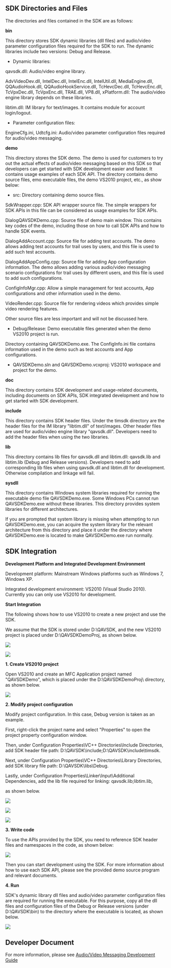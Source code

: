 ## SDK Directories and Files

The directories and files contained in the SDK are as follows:

**bin**

This directory stores SDK dynamic libraries (dll files) and audio/video parameter configuration files required for the SDK to run. The dynamic libraries include two versions: Debug and Release. 

- Dynamic libraries:

qavsdk.dll: Audio/video engine library.

AdvVideoDev.dll, IntelDec.dll, IntelEnc.dll, IntelUtil.dll, MediaEngine.dll, QQAudioHook.dll, QQAudioHookService.dll, TcHevcDec.dll, TcHevcEnc.dll, TcVpxDec.dll, TcVpxEnc.dll, TRAE.dll, VP8.dll, xPlatform.dll:
The audio/video engine library depends on these libraries.

libtim.dll: IM library for text/images. It contains module for account login/logout.

- Parameter configuration files:

EngineCfg.ini, Udtcfg.ini: Audio/video parameter configuration files required for audio/video messaging.

**demo**

This directory stores the SDK demo. The demo is used for customers to try out the actual effects of audio/video messaging based on this SDK so that developers can get started with SDK development easier and faster. It contains usage examples of each SDK API. The directory contains demo source files, emo executable files, the demo VS2010 project, etc., as show below:

- src: Directory containing demo source files.

SdkWrapper.cpp: SDK API wrapper source file. The simple wrappers for SDK APIs in this file can be considered as usage examples for SDK APIs.

DialogQAVSDKDemo.cpp: Source file of demo main window. This contains key codes of the demo, including those on how to call SDK APIs and how to handle SDK events.

DialogAddAccount.cpp: Source file for adding test accounts. The demo allows adding test accounts for trail uses by users, and this file is used to add such test accounts.

DialogAddAppConfig.cpp: Source file for adding App configuration information. The demo allows adding various audio/video messaging scenario configurations for trail uses by different users, and this file is used to add such configurations.

ConfigInfoMgr.cpp: Allow a simple management for test accounts, App configurations and other information used in the demo.

VideoRender.cpp: Source file for rendering videos which provides simple video rendering features.

Other source files are less important and will not be discussed here.

- Debug/Release: Demo executable files generated when the demo VS2010 project is run.

Directory containing QAVSDKDemo.exe. The ConfigInfo.ini file contains information used in the demo such as test accounts and App configurations.

- QAVSDKDemo.sln and QAVSDKDemo.vcxproj: VS2010 workspace and project for the demo.


**doc**

This directory contains SDK development and usage-related documents, including documents on SDK APIs, SDK integrated development and how to get started with SDK development.

**include**

This directory contains SDK header files. Under the timsdk directory are the header files for the IM library "libtim.dll" of text/images. Other header files are used for audio/video engine library "qavsdk.dll". Developers need to add the header files when using the two libraries.

**lib**

This directory contains lib files for qavsdk.dll and libtim.dll: qavsdk.lib and libtim.lib (Debug and Release versions). Developers need to add corresponding lib files when using qavsdk.dll and libtim.dll for development. Otherwise compilation and linkage will fail.

**sysdll**

This directory contains Windows system libraries required for running the executable demo file QAVSDKDemo.exe. Some Windows PCs cannot run QAVSDKDemo.exe without these libraries. This directory provides system libraries for different architectures.

If you are prompted that system library is missing when attempting to run QAVSDKDemo.exe, you can acquire the system library for the relevant architecture from this directory and place it under the directory where QAVSDKDemo.exe is located to make QAVSDKDemo.exe run normally.

## SDK Integration

**Development Platform and Integrated Development Environment**

Development platform: Mainstream Windows platforms such as Windows 7, Windows XP.

Integrated development environment: VS2010 (Visual Studio 2010). Currently you can only use VS2010 for development.

**Start Integration**

The following shows how to use VS2010 to create a new project and use the SDK.

We assume that the SDK is stored under D:\QAVSDK, and the new VS2010 project is placed under D:\QAVSDKDemoProj, as shown below.

![](//qzonestyle.gtimg.cn/qzone/vas/opensns/res/img/WindowsC++kehuduanjicheng-1.png)

![](//qzonestyle.gtimg.cn/qzone/vas/opensns/res/img/WindowsC++kehuduanjicheng-2.png)

**1. Create VS2010 project**

Open VS2010 and create an MFC Application project named "QAVSDKDemo", which is placed under the D:\QAVSDKDemoProj\ directory, as shown below.

![](//qzonestyle.gtimg.cn/qzone/vas/opensns/res/img/WindowsC++kehuduanjicheng-3.png)

**2. Modify project configuration**

Modify project configuration. In this case, Debug version is taken as an example.

First, right-click the project name and select "Properties" to open the project property configuration window.

Then, under Configuration Properties\VC++ Directories\Include Directories, add SDK header file path: D:\QAVSDK\include;D:\QAVSDK\include\timsdk.

Next, under Configuration Properties\VC++ Directories\Library Directories, add SDK library file path: D:\QAVSDK\libs\Debug.

Lastly, under Configuration Properties\Linker\Input\Additional Dependencies, add the lib file required for linking: qavsdk.lib;libtim.lib,

as shown below.

![](//qzonestyle.gtimg.cn/qzone/vas/opensns/res/img/WindowsC++kehuduanjicheng-4.png)

![](//qzonestyle.gtimg.cn/qzone/vas/opensns/res/img/WindowsC++kehuduanjicheng-5.png)

![](//qzonestyle.gtimg.cn/qzone/vas/opensns/res/img/WindowsC++kehuduanjicheng-6.png)



**3. Write code**

To use the APIs provided by the SDK, you need to reference SDK header files and namespaces in the code, as shown below:

![](//qzonestyle.gtimg.cn/qzone/vas/opensns/res/img/WindowsC++kehuduanjicheng-7.png)

Then you can start development using the SDK. For more information about how to use each SDK API, please see the provided demo source program and relevant documents.

**4. Run**

SDK's dynamic library dll files and audio/video parameter configuration files are required for running the executable. For this purpose, copy all the dll files and configuration files of the Debug or Release versions (under D:\QAVSDK\bin\) to the directory where the executable is located, as shown below. 

![](//qzonestyle.gtimg.cn/qzone/vas/opensns/res/img/WindowsC++kehuduanjicheng-8.png)

## Developer Document

For more information, please see [Audio/Video Messaging Development Guide](http://www.qcloud.com/wiki/%E9%9F%B3%E8%A7%86%E9%A2%91%E9%80%9A%E4%BF%A1%E5%BC%80%E5%8F%91%E6%8C%87%E5%8D%97)
